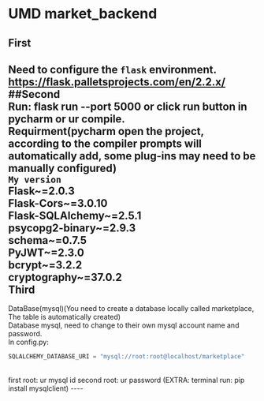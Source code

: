 UMD market_backend
====
First  
-
Need to configure the `flask` environment. https://flask.palletsprojects.com/en/2.2.x/ <br>
##Second  
Run: flask run --port 5000 or click run button in pycharm or ur compile.<br>
Requirment(pycharm open the project, according to the compiler prompts will automatically add, some plug-ins may need to be manually configured)<br>
`My version`<br>
Flask~=2.0.3  
Flask-Cors~=3.0.10  
Flask-SQLAlchemy~=2.5.1  
psycopg2-binary~=2.9.3  
schema~=0.7.5  
PyJWT~=2.3.0  
bcrypt~=3.2.2  
cryptography~=37.0.2  
Third  
-
DataBase(mysql)(You need to create a database locally called marketplace, The table is automatically created)<br>
Database mysql, need to change to their own mysql account name and password.<br>
In config.py: 
```Python
SQLALCHEMY_DATABASE_URI = "mysql://root:root@localhost/marketplace"
```
<br>
first root: ur mysql id  second root: ur password  
(EXTRA: terminal run: pip install mysqlclient)  
----



